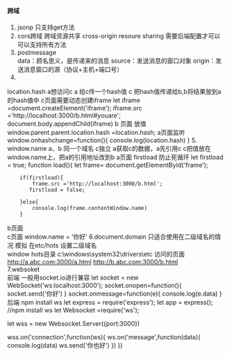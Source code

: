 #### 跨域
1. jsonp 只支持get方法
2. cors跨域 
 跨域资源共享 cross-origin resoure sharing 
 需要后端配置才可以 可以支持所有方法 
3.  postmessage  
data：顾名思义，是传递来的消息
source：发送消息的窗口对象
origin：发送消息窗口的源（协议+主机+端口号）
4. 
location.hash
    a想访问c 
    a 给c传一个hash值 c 把hash值传递给b,b将结果放到a的hash值中
c页面需要动态创建iframe 
let iframe =document.createElement('iframe');
       iframe.src ='http://localhost:3000/b.html#youare';
       document.body.appendChild(iframe)
b 页面 放值   window.parent.parent.location.hash =location.hash;
a页面监听 
window.onhashchange=function(){
            console.log(location.hash)
        } 
5.  window.name 
   a、b 同一个域名
   c独立
   a获取c的数据，a先引用c c把值放在window.name上，把a的引用地址改到b
   a页面 firstload 防止死循环
   let firstload = true; 
   function load(){
        let frame= document.getElementById('frame');
        
        if(firstload){
            frame.src ='http://localhost:3000/b.html';
           firstload = false; 

        }else{
            console.log(frame.contentWindow.name)
        }
b页面  
c页面    window.name = '你好'
6.document.domain 只适合使用在二级域名的情况 
 模拟 在etc/hots 设置二级域名   
 window hots目录 
 c:\windows\system32\drivers\etc 
  访问的页面 
  http://a.abc.com:3000/a.html  http://b.abc.com:3000/b.html  
7.websoket  
前端 一般用socket.io进行兼容 
let socket = new WebSocket('ws:localhost:3000');
    socket.onopen=function(){
        socket.send('你好')
    }
    socket.onmessage=function(e){
      console.log(e.data)
    }
后端  npm install ws
let express = require('express');
let app = express();
//npm install ws
let Websocket =require('ws');
<!-- 创建websoket服务器 -->
let wss = new Websocket.Server({port:3000})
<!-- 创建连接和发送消息 -->
wss.on('connection',function(ws){
    ws.on('message',function(data){
      console.log(data)
      ws.send('你也好')
    })
})
